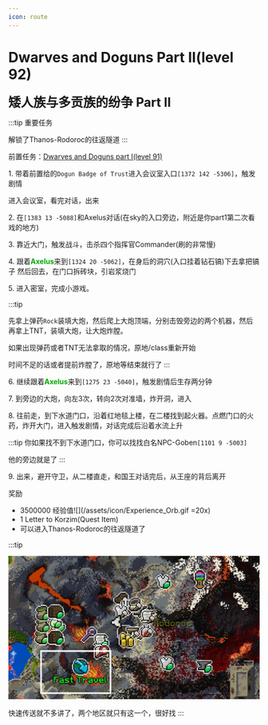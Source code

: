 ```yaml
---
icon: route
---
```

# Dwarves and Doguns Part II(level 92)
<span style="font-size: 25px;">**矮人族与多贡族的纷争 Part II**</span>

:::tip 重要任务

解锁了Thanos-Rodoroc的往返隧道
:::

前置任务：[Dwarves and Doguns part I(level 91)](/quests/lvl91-100/level%2091%20-%20dwarves%20and%20doguns%20part%20i.html)

<span class="stage-index">1.</span> 带着前置给的`Dogun Badge of Trust`进入会议室入口`[1372 142 -5306]`，触发剧情

进入会议室，看完对话，出来

<span class="stage-index">2.</span> 在`[1383 13 -5088]`和Axelus对话(在sky的入口旁边，附近是你part1第二次看戏的地方)

<span class="stage-index">3.</span> 靠近大门，触发战斗，击杀四个指挥官Commander(刷的非常慢)

<span class="stage-index">4.</span> 跟着<font color=00AA00>**Axelus**</font>来到`[1324 20 -5062]`，在身后的洞穴(入口挂着钻石镐)下去拿把镐子 然后回去，在门口拆砖块，引岩浆烧门

<span class="stage-index">5.</span> 进入密室，完成小游戏。

:::tip

先拿上弹药`Rock`装填大炮，然后爬上大炮顶端，分别击毁旁边的两个机器，然后再拿上TNT，装填大炮，让大炮炸膛。

如果出现弹药或者TNT无法拿取的情况，原地/class重新开始

时间不足的话或者提前炸膛了，原地等结束就行了
:::

<span class="stage-index">6.</span> 继续跟着<font color=00AA00>**Axelus**</font>来到`[1275 23 -5040]`，触发剧情后生存两分钟

<span class="stage-index">7.</span> 到旁边的大炮，向左3次，转向2次对准墙，炸开洞，进入

<span class="stage-index">8.</span> 往前走，到下水道门口，沿着红地毯上楼，在二楼找到起火器。点燃门口的火药，炸开大门，进入触发剧情，对话完成后沿着水流上升

:::tip
你如果找不到下水道门口，你可以找找白名NPC-Goben`[1101 9 -5003]`

他的旁边就是了
:::

<span class="stage-index">9.</span> 出来，避开守卫，从二楼直走，和国王对话完后，从王座的背后离开

奖励
+ 3500000 经验值![](/assets/icon/Experience_Orb.gif =20x)
+ 1 Letter to Korzim(Quest Item)
+ 可以进入Thanos-Rodoroc的往返隧道了

:::tip

![](/assets/img/lvl92-1.jpg)

快速传送就不多讲了，两个地区就只有这一个，很好找
:::